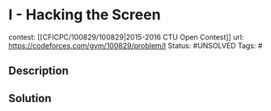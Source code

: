 # I - Hacking the Screen

contest: [[CFICPC/100829/100829|2015-2016 CTU Open Contest]]
url: https://codeforces.com/gym/100829/problem/I
Status: #UNSOLVED
Tags: #

## Description

## Solution

